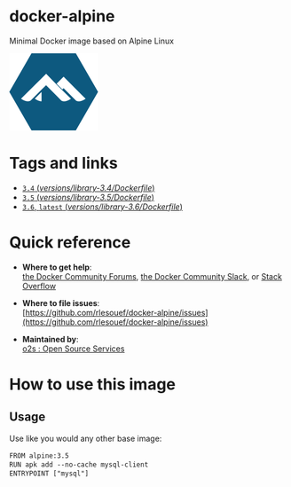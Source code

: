 # docker-alpine

Minimal Docker image based on Alpine Linux

![](https://raw.githubusercontent.com/docker-library/docs/781049d54b1bd9b26d7e8ad384a92f7e0dcb0894/alpine/logo.png)

# Tags and links

*   [`3.4` (_versions/library-3.4/Dockerfile_)](https://github.com/rlesouef/docker-alpine/blob/master/3.4/Dockerfile)
*   [`3.5` (_versions/library-3.5/Dockerfile_)](https://github.com/rlesouef/docker-alpine/blob/master/3.5/Dockerfile)
*   [`3.6`, `latest` (_versions/library-3.6/Dockerfile_)](https://github.com/rlesouef/docker-alpine/blob/master/3.6/Dockerfile)

# Quick reference

*   **Where to get help**:  
    [the Docker Community Forums](https://forums.docker.com/), [the Docker Community Slack](https://blog.docker.com/2016/11/introducing-docker-community-directory-docker-community-slack/), or [Stack Overflow](https://stackoverflow.com/search?tab=newest&q=docker)

*   **Where to file issues**:  
    [https://github.com/rlesouef/docker-alpine/issues](https://github.com/rlesouef/docker-alpine/issues)

*   **Maintained by**:  
    [o2s : Open Source Services](https://github.com/rlesouef/docker-alpine)

# How to use this image

## Usage

Use like you would any other base image:

    FROM alpine:3.5
    RUN apk add --no-cache mysql-client
    ENTRYPOINT ["mysql"]
